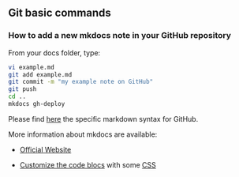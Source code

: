 
## Git basic commands

### How to add a new mkdocs note in your GitHub repository

From your docs folder, type:
```bash
vi example.md
git add example.md
git commit -m "my example note on GitHub"
git push
cd ..
mkdocs gh-deploy
```

Please find [here](https://guides.github.com/features/mastering-markdown/) the specific markdown syntax for GitHub.

More information about mkdocs are available:

* [Official Website](http://www.mkdocs.org)

* [Customize the code blocs](https://highlightjs.org/static/demo/) with some [CSS](https://github.com/isagalaev/highlight.js/tree/master/src/styles)
